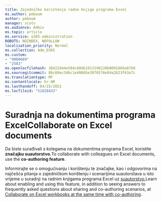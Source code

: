 ```yaml
---
title: Zajedničko korištenje radne knjige programa Excel
ms.author: pebaum
author: pebaum
manager: scotv
ms.audience: Admin
ms.topic: article
ms.service: o365-administration
ROBOTS: NOINDEX, NOFOLLOW
localization_priority: Normal
ms.collection: Adm_O365
ms.custom:
- "9000689"
- "2583"
ms.openlocfilehash: 38422d44e584c68db1913198228b0091869a87b0
ms.sourcegitcommit: 8bc60ec34bc1e40685e3976576e04a2623f63a7c
ms.translationtype: MT
ms.contentlocale: hr-HR
ms.lasthandoff: 04/15/2021
ms.locfileid: "51828432"
---
```

# <a name="collaborate-on-excel-documents"></a><span data-ttu-id="e0756-102">Suradnja na dokumentima programa Excel</span><span class="sxs-lookup"><span data-stu-id="e0756-102">Collaborate on Excel documents</span></span>

<span data-ttu-id="e0756-103">Da biste surađivali s kolegama na dokumentima programa Excel, koristite **značajku suautorstvo.**</span><span class="sxs-lookup"><span data-stu-id="e0756-103">To collaborate with colleagues on Excel documents, use the **co-authoring feature**.</span></span> 

<span data-ttu-id="e0756-104">Informirajte se o omogućivanju i korištenju te značajke, kao i odgovorima na najčešća pitanja o zajedničkom korištenju i scenarijima suautorstava u isto vrijeme u suradnji na radnim knjigama programa Excel uz [suautorstvo.](https://support.office.com/article/7152aa8b-b791-414c-a3bb-3024e46fb104)</span><span class="sxs-lookup"><span data-stu-id="e0756-104">Learn about enabling and using this feature, in addition to seeing answers to frequently asked questions about sharing and co-authoring scenarios, at [Collaborate on Excel workbooks at the same time with co-authoring](https://support.office.com/article/7152aa8b-b791-414c-a3bb-3024e46fb104).</span></span>
